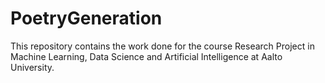 # PoetryGeneration
This repository contains the work done for the course Research Project in Machine Learning, Data Science and Artificial Intelligence at Aalto University.
